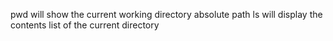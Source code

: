pwd will show the current working directory absolute path
ls will display the contents list of the current directory
